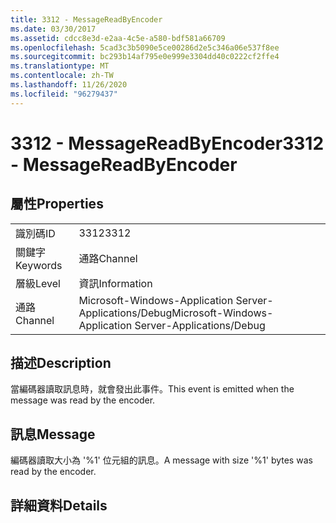 ```yaml
---
title: 3312 - MessageReadByEncoder
ms.date: 03/30/2017
ms.assetid: cdcc8e3d-e2aa-4c5e-a580-bdf581a66709
ms.openlocfilehash: 5cad3c3b5090e5ce00286d2e5c346a06e537f8ee
ms.sourcegitcommit: bc293b14af795e0e999e3304dd40c0222cf2ffe4
ms.translationtype: MT
ms.contentlocale: zh-TW
ms.lasthandoff: 11/26/2020
ms.locfileid: "96279437"
---
```

# <a name="3312---messagereadbyencoder"></a><span data-ttu-id="fa075-102">3312 - MessageReadByEncoder</span><span class="sxs-lookup"><span data-stu-id="fa075-102">3312 - MessageReadByEncoder</span></span>

## <a name="properties"></a><span data-ttu-id="fa075-103">屬性</span><span class="sxs-lookup"><span data-stu-id="fa075-103">Properties</span></span>  
  
|||  
|-|-|  
|<span data-ttu-id="fa075-104">識別碼</span><span class="sxs-lookup"><span data-stu-id="fa075-104">ID</span></span>|<span data-ttu-id="fa075-105">3312</span><span class="sxs-lookup"><span data-stu-id="fa075-105">3312</span></span>|  
|<span data-ttu-id="fa075-106">關鍵字</span><span class="sxs-lookup"><span data-stu-id="fa075-106">Keywords</span></span>|<span data-ttu-id="fa075-107">通路</span><span class="sxs-lookup"><span data-stu-id="fa075-107">Channel</span></span>|  
|<span data-ttu-id="fa075-108">層級</span><span class="sxs-lookup"><span data-stu-id="fa075-108">Level</span></span>|<span data-ttu-id="fa075-109">資訊</span><span class="sxs-lookup"><span data-stu-id="fa075-109">Information</span></span>|  
|<span data-ttu-id="fa075-110">通路</span><span class="sxs-lookup"><span data-stu-id="fa075-110">Channel</span></span>|<span data-ttu-id="fa075-111">Microsoft-Windows-Application Server-Applications/Debug</span><span class="sxs-lookup"><span data-stu-id="fa075-111">Microsoft-Windows-Application Server-Applications/Debug</span></span>|  
  
## <a name="description"></a><span data-ttu-id="fa075-112">描述</span><span class="sxs-lookup"><span data-stu-id="fa075-112">Description</span></span>  

 <span data-ttu-id="fa075-113">當編碼器讀取訊息時，就會發出此事件。</span><span class="sxs-lookup"><span data-stu-id="fa075-113">This event is emitted when the message was read by the encoder.</span></span>  
  
## <a name="message"></a><span data-ttu-id="fa075-114">訊息</span><span class="sxs-lookup"><span data-stu-id="fa075-114">Message</span></span>  

 <span data-ttu-id="fa075-115">編碼器讀取大小為 '%1' 位元組的訊息。</span><span class="sxs-lookup"><span data-stu-id="fa075-115">A message with size '%1' bytes was read by the encoder.</span></span>  
  
## <a name="details"></a><span data-ttu-id="fa075-116">詳細資料</span><span class="sxs-lookup"><span data-stu-id="fa075-116">Details</span></span>
